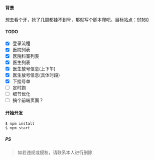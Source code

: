 #### 背景
想去看个牙，抢了几周都挂不到号，那就写个脚本爬吧。目标站点：[91160](https://weixin.91160.com)

#### TODO
- [x] 登录流程
- [x] 医院列表
- [x] 医院科室列表
- [x] 医生列表
- [x] 医生放号信息(上下午)
- [x] 医生放号信息(具体时段)
- [x] 下挂号单
- [ ] 定时跑
- [ ] 细节优化
- [ ] 搞个前端页面？

#### 开始开发
```
$ npm install
$ npm start
```

##### PS
> 如若违规或侵权，请联系本人进行删除
